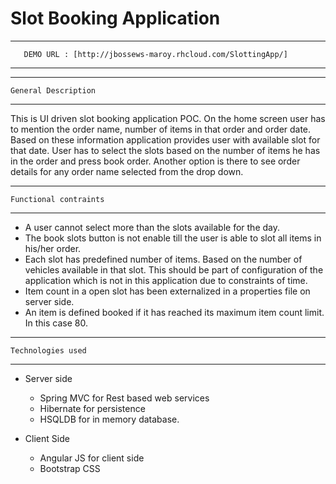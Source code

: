 # Slot Booking Application #

------------------------------------------------------------------
       DEMO URL : [http://jbossews-maroy.rhcloud.com/SlottingApp/]
------------------------------------------------------------------

---------------------------
    General Description
---------------------------
This is UI driven slot booking application POC. On the home screen user has to mention the order name, number of items in that order and order date. Based on these information application provides user with available slot for that date. User has to select the slots based on the number of items he has in the order and press book order. Another option is there to see order details for any order name selected from the drop down.

---------------------------
    Functional contraints
---------------------------
* A user cannot select more than the slots available for the day.
* The book slots button is not enable till the user is able to slot all items in his/her order.
* Each slot has predefined number of items. Based on the number of vehicles available in that slot. This should be part of configuration of the application which is not in this application due to constraints of time.
* Item count in a open slot has been externalized in a properties file on server side.
* An item is defined booked if it has reached its maximum item count limit. In this case 80.

---------------------------
    Technologies used
---------------------------

* Server side
	* Spring MVC for Rest based web services
	* Hibernate for persistence
	* HSQLDB for in memory database.
	
* Client Side
	* Angular JS for client side
	* Bootstrap CSS
